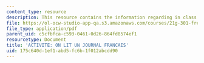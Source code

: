 ```yaml
---
content_type: resource
description: This resource contains the information regarding in class activities.
file: https://ol-ocw-studio-app-qa.s3.amazonaws.com/courses/21g-301-french-i-fall-2004/175c640d1ef1abd5fc6b1f012abcdd90_MIT21G_301F04_ch_pre_first.pdf
file_type: application/pdf
parent_uid: c5cfbfca-c593-0461-0d26-864fd8574ef1
resourcetype: Document
title: 'ACTIVITE: ON LIT UN JOURNAL FRANCAIS'
uid: 175c640d-1ef1-abd5-fc6b-1f012abcdd90
---
```

